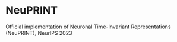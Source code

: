 # NeuPRINT
Official implementation of Neuronal Time-Invariant Representations (NeuPRINT), NeurIPS 2023

